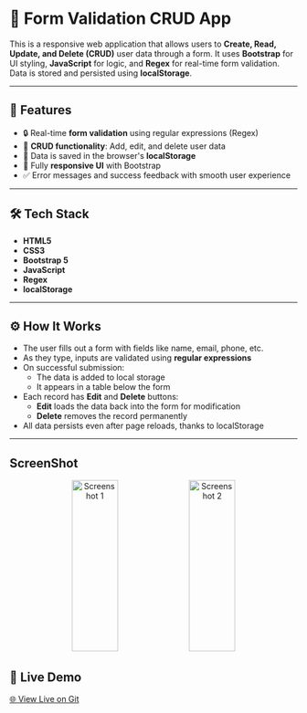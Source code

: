 # 📝 Form Validation CRUD App

This is a responsive web application that allows users to **Create, Read, Update, and Delete (CRUD)** user data through a form. It uses **Bootstrap** for UI styling, **JavaScript** for logic, and **Regex** for real-time form validation. Data is stored and persisted using **localStorage**.

---

## 🚀 Features

- 🔒 Real-time **form validation** using regular expressions (Regex)
- 🧾 **CRUD functionality**: Add, edit, and delete user data
- 💾 Data is saved in the browser's **localStorage**
- 📱 Fully **responsive UI** with Bootstrap
- ✅ Error messages and success feedback with smooth user experience

---

## 🛠️ Tech Stack

- **HTML5**
- **CSS3**
- **Bootstrap 5**
- **JavaScript**
- **Regex**
- **localStorage**

---

## ⚙️ How It Works

- The user fills out a form with fields like name, email, phone, etc.
- As they type, inputs are validated using **regular expressions**
- On successful submission:
  - The data is added to local storage
  - It appears in a table below the form
- Each record has **Edit** and **Delete** buttons:
  - **Edit** loads the data back into the form for modification
  - **Delete** removes the record permanently
- All data persists even after page reloads, thanks to localStorage

---

## ScreenShot
<p align="center">
  <img src="https://github.com/user-attachments/assets/71ffc6ed-0068-4521-bbb1-38fbae4345e5" height="300" width="40%" alt="Screenshot 1" />
  <img src="https://github.com/user-attachments/assets/303412fc-cec2-4ac7-b79b-5bdad64f69e5" height="300" width="40%" alt="Screenshot 2" />
</p>



## 🔗 Live Demo

[🌐 View Live on Git](https://snazzy-cassata-c187d9.netlify.app/) 
